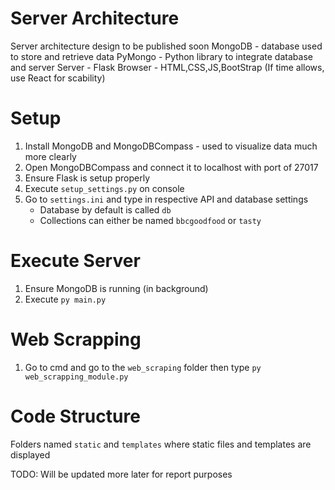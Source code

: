 # Server Architecture
Server architecture design to be published soon
MongoDB - database used to store and retrieve data
PyMongo - Python library to integrate database and server
Server - Flask
Browser - HTML,CSS,JS,BootStrap (If time allows, use React for scability)

# Setup
1. Install MongoDB and MongoDBCompass - used to visualize data much more clearly
2. Open MongoDBCompass and connect it to localhost with port of 27017
3. Ensure Flask is setup properly
4. Execute `setup_settings.py` on console
5. Go to `settings.ini` and type in respective API and database settings
    - Database by default is called `db`
    - Collections can either be named `bbcgoodfood` or `tasty`

# Execute Server
1. Ensure MongoDB is running (in background)
2. Execute `py main.py`

# Web Scrapping
1. Go to cmd and go to the `web_scraping` folder then type `py web_scrapping_module.py`

# Code Structure
Folders named `static` and `templates` where static files and templates are displayed

TODO:
Will be updated more later for report purposes
